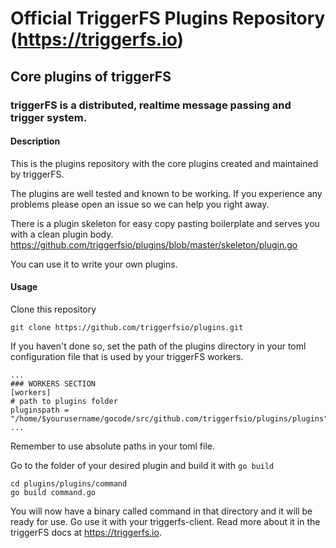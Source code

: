# Official TriggerFS Plugins Repository (https://triggerfs.io)

## Core plugins of triggerFS
### triggerFS is a distributed, realtime message passing and trigger system.

#### Description
This is the plugins repository with the core plugins created and maintained by triggerFS.

The plugins are well tested and known to be working. If you experience any problems please open an issue so we can help you right away.

There is a plugin skeleton for easy copy pasting boilerplate and serves you with a clean plugin body.
https://github.com/triggerfsio/plugins/blob/master/skeleton/plugin.go

You can use it to write your own plugins.

#### Usage
Clone this repository
```
git clone https://github.com/triggerfsio/plugins.git
```

If you haven't done so, set the path of the plugins directory in your toml configuration file that is used by your triggerFS workers.
```
...
### WORKERS SECTION
[workers]
# path to plugins folder
pluginspath = "/home/$yourusername/gocode/src/github.com/triggerfsio/plugins/plugins"
...
```
Remember to use absolute paths in your toml file.

Go to the folder of your desired plugin and build it with `go build`
```
cd plugins/plugins/command
go build command.go
```

You will now have a binary called command in that directory and it will be ready for use.
Go use it with your triggerfs-client. Read more about it in the triggerFS docs at https://triggerfs.io.
